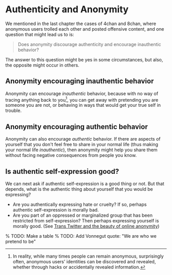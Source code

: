 # Authenticity and Anonymity

We mentioned in the last chapter the cases of 4chan and 8chan, where anonymous users trolled each other and posted offensive content, and one question that might lead us to is:
> Does anonymity discourage authenticity and encourage inauthentic behavior?

The answer to this question might be yes in some circumstances, but also, the opposite might occur in others.

## Anonymity encouraging inauthentic behavior
Anonymity can encourage _inauthentic_ behavior, because with no way of tracing anything back to you[^tracing_back], you can get away with pretending you are someone you are not, or behaving in ways that would get your true self in trouble.


## Anonymity encouraging authentic behavior
Anonymity can also encourage _authentic_ behavior. If there are aspects of yourself that you don't feel free to share in your normal life (thus making your normal life _inauthentic_), then anonymity might help you share them without facing negative consequences from people you know.

## Is authentic self-expression good?
We can next ask if authentic self-expression is a good thing or not. But that depends, what is the authentic thing about yourself that you would be expressing?
- Are you authentically expressing hate or cruelty? If so, perhaps authentic self-expression is morally bad.
- Are you part of an oppressed or marginalized group that has been restricted from self-expression? Then perhaps expressing yourself is morally good. (See [Trans Twitter and the beauty of online anonymity](https://www.vox.com/culture/21432987/trans-twitter-reddit-online-anonymity))

% TODO: Make a table
% TODO: Add Vonnegut quote: "We are who we pretend to be"


[^tracing_back]: In reality, while many times people can remain anonymous, surprisingly often, anonymous users' identities can be discovered and revealed, whether through hacks or accidentally revealed information.
